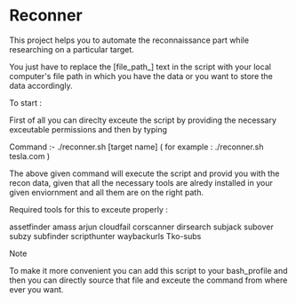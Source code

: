# Reconner

This project helps you to automate the reconnaissance part while researching on a particular target.

You just have to replace the [file_path_] text in the script with your local computer's file path in which you have the data or you want to store the data accordingly.

To start :

First of all you can direclty exceute the script by providing the necessary exceutable permissions and then by typing 

Command :-  ./reconner.sh [target name] ( for example : ./reconner.sh tesla.com )

The above given command will execute the script and provid you with the recon data, given that all the necessary tools are alredy installed in your given enviornment and all them are on the right path.

Required tools for this to exceute properly :

assetfinder
amass
arjun
cloudfail
corscanner
dirsearch
subjack
subover
subzy
subfinder
scripthunter
waybackurls
Tko-subs


Note

To make it more convenient you can add this script to your bash_profile and then you can directly source that file and exceute the command from where ever you want.
